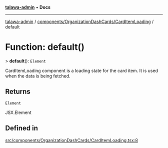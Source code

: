 [**talawa-admin**](../../../../README.md) • **Docs**

***

[talawa-admin](../../../../modules.md) / [components/OrganizationDashCards/CardItemLoading](../README.md) / default

# Function: default()

\> **default**(): `Element`

CardItemLoading component is a loading state for the card item. It is used when the data is being fetched.

## Returns

`Element`

JSX.Element

## Defined in

[src/components/OrganizationDashCards/CardItemLoading.tsx:8](https://github.com/PalisadoesFoundation/talawa-admin/blob/9dd5d7fd647f8a7c9e1c1e14bf645b71b32c51c2/src/components/OrganizationDashCards/CardItemLoading.tsx#L8)
